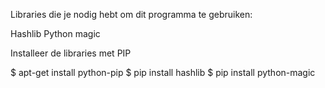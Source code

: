 Libraries die je nodig hebt om dit programma te gebruiken:


Hashlib
Python magic 


Installeer de libraries met PIP

$ apt-get install python-pip
$ pip install hashlib
$ pip install python-magic

